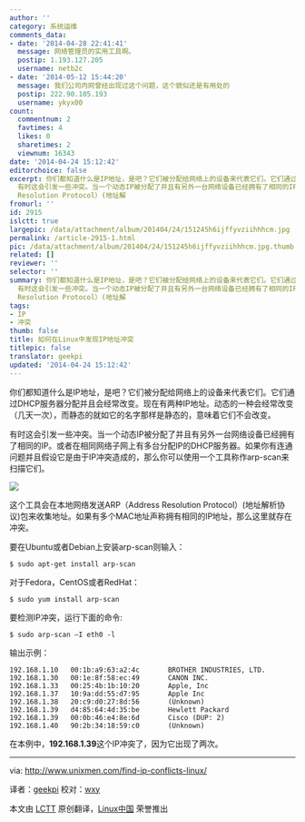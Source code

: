 ```yaml
---
author: ''
category: 系统运维
comments_data:
- date: '2014-04-28 22:41:41'
  message: 网络管理员的实用工具啊。
  postip: 1.193.127.205
  username: netb2c
- date: '2014-05-12 15:44:20'
  message: 我们公司内网曾经出现过这个问题，这个貌似还是有用处的
  postip: 222.90.105.193
  username: ykyx00
count:
  commentnum: 2
  favtimes: 4
  likes: 0
  sharetimes: 2
  viewnum: 16343
date: '2014-04-24 15:12:42'
editorchoice: false
excerpt: 你们都知道什么是IP地址，是吧？它们被分配给网络上的设备来代表它们。它们通过DHCP服务器分配并且会经常改变。现在有两种IP地址。动态的一种会经常改变（几天一次），而静态的就如它的名字那样是静态的，意味着它们不会改变。
  有时这会引发一些冲突。当一个动态IP被分配了并且有另外一台网络设备已经拥有了相同的IP。或者在相同网络子网上有多台分配IP的DHCP服务器。如果你有连通问题并且假设它是由于IP冲突造成的，那么你可以使用一个工具称作arp-scan来扫描它们。  这个工具会在本地网络发送ARP（Address
  Resolution Protocol）(地址解
fromurl: ''
id: 2915
islctt: true
largepic: /data/attachment/album/201404/24/151245h6ijffyvziihhhcm.jpg
permalink: /article-2915-1.html
pic: /data/attachment/album/201404/24/151245h6ijffyvziihhhcm.jpg.thumb.jpg
related: []
reviewer: ''
selector: ''
summary: 你们都知道什么是IP地址，是吧？它们被分配给网络上的设备来代表它们。它们通过DHCP服务器分配并且会经常改变。现在有两种IP地址。动态的一种会经常改变（几天一次），而静态的就如它的名字那样是静态的，意味着它们不会改变。
  有时这会引发一些冲突。当一个动态IP被分配了并且有另外一台网络设备已经拥有了相同的IP。或者在相同网络子网上有多台分配IP的DHCP服务器。如果你有连通问题并且假设它是由于IP冲突造成的，那么你可以使用一个工具称作arp-scan来扫描它们。  这个工具会在本地网络发送ARP（Address
  Resolution Protocol）(地址解
tags:
- IP
- 冲突
thumb: false
title: 如何在Linux中发现IP地址冲突
titlepic: false
translator: geekpi
updated: '2014-04-24 15:12:42'
---
```


你们都知道什么是IP地址，是吧？它们被分配给网络上的设备来代表它们。它们通过DHCP服务器分配并且会经常改变。现在有两种IP地址。动态的一种会经常改变（几天一次），而静态的就如它的名字那样是静态的，意味着它们不会改变。


有时这会引发一些冲突。当一个动态IP被分配了并且有另外一台网络设备已经拥有了相同的IP。或者在相同网络子网上有多台分配IP的DHCP服务器。如果你有连通问题并且假设它是由于IP冲突造成的，那么你可以使用一个工具称作arp-scan来扫描它们。


![](/data/attachment/album/201404/24/151245h6ijffyvziihhhcm.jpg)


这个工具会在本地网络发送ARP（Address Resolution Protocol）(地址解析协议)包来收集地址。如果有多个MAC地址声称拥有相同的IP地址，那么这里就存在冲突。


要在Ubuntu或者Debian上安装arp-scan则输入：



```
$ sudo apt-get install arp-scan

```

对于Fedora，CentOS或者RedHat：



```
$ sudo yum install arp-scan

```

要检测IP冲突，运行下面的命令:



```
$ sudo arp-scan –I eth0 -l

```

输出示例：



```
192.168.1.10   00:1b:a9:63:a2:4c       BROTHER INDUSTRIES, LTD.
192.168.1.30   00:1e:8f:58:ec:49       CANON INC.
192.168.1.33   00:25:4b:1b:10:20       Apple, Inc
192.168.1.37   10:9a:dd:55:d7:95       Apple Inc
192.168.1.38   20:c9:d0:27:8d:56       (Unknown)
192.168.1.39   d4:85:64:4d:35:be       Hewlett Packard
192.168.1.39   00:0b:46:e4:8e:6d       Cisco (DUP: 2)
192.168.1.40   90:2b:34:18:59:c0       (Unknown)

```

在本例中，**192.168.1.39**这个IP冲突了，因为它出现了两次。




---


via: <http://www.unixmen.com/find-ip-conflicts-linux/>


译者：[geekpi](https://github.com/geekpi) 校对：[wxy](https://github.com/wxy)


本文由 [LCTT](https://github.com/LCTT/TranslateProject) 原创翻译，[Linux中国](http://linux.cn/) 荣誉推出